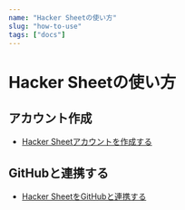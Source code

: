 ```yaml
---
name: "Hacker Sheetの使い方"
slug: "how-to-use"
tags: ["docs"]
---
```


# Hacker Sheetの使い方

## アカウント作成

- [Hacker Sheetアカウントを作成する](/docs/%E3%82%A2%E3%82%AB%E3%82%A6%E3%83%B3%E3%83%88%E4%BD%9C%E6%88%90/%E3%82%A2%E3%82%AB%E3%82%A6%E3%83%B3%E3%83%88%E4%BD%9C%E6%88%90.md)

## GitHubと連携する

- [Hacker SheetをGitHubと連携する](/docs/GitHub%E9%80%A3%E6%90%BA/GitHub%E9%80%A3%E6%90%BA.md)
